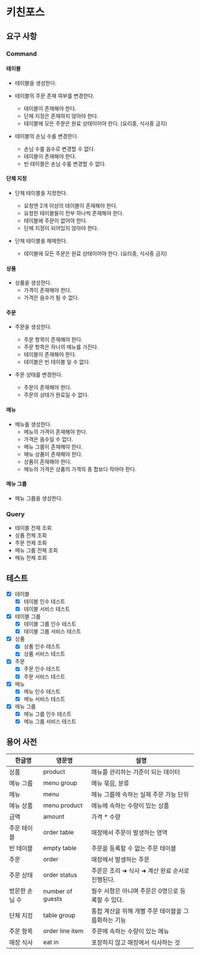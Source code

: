 # 키친포스

## 요구 사항
### Command

#### 테이블
- 테이블을 생성한다.

- 테이블의 주문 존재 여부를 변경한다.
    - 테이블이 존재해야 한다.
    - 단체 지정은 존재하지 않아야 한다.
    - 테이블에 모든 주문은 완료 상태이어야 한다. (요리중, 식사중 금지)
    
- 테이블의 손님 수를 변경한다.
    - 손님 수를 음수로 변경할 수 없다.
    - 테이블이 존재해야 한다.
    - 빈 테이블은 손님 수를 변경할 수 없다.
    
#### 단체 지정
- 단체 테이블을 지정한다.
    - 요청엔 2개 이상의 테이블이 존재해야 한다.
    - 요청한 테이블들이 전부 하나씩 존재해야 한다.
    - 테이블에 주문이 없어야 한다.
    - 단체 지정이 되어있지 않아야 한다.

- 단체 테이블을 해제한다.
    - 테이블에 모든 주문은 완료 상태이어야 한다. (요리중, 식사중 금지)
    
#### 상품
- 상품을 생성한다. 
    - 가격이 존재해야 한다.
    - 가격은 음수가 될 수 없다.
    
#### 주문
- 주문을 생성한다. 
    - 주문 항목이 존재해야 한다.
    - 주문 항목은 하나의 메뉴를 가진다.
    - 테이블이 존재해야 한다.
    - 테이블은 빈 테이블 일 수 없다.

- 주문 상태를 변경한다. 
    - 주문이 존재해야 한다.
    - 주문의 상태가 완료일 수 없다.
    
#### 메뉴
- 메뉴를 생성한다. 
    - 메뉴의 가격이 존재해야 한다.
    - 가격은 음수일 수 없다.
    - 메뉴 그룹이 존재해야 한다.
    - 메뉴 상품이 존재해야 한다.
    - 상품이 존재해야 한다.
    - 메뉴의 가격은 상품의 가격의 총 합보다 작아야 한다.

#### 메뉴 그룹
- 메뉴 그룹을 생성한다.

### Query
- 테이블 전체 조회
- 상품 전체 조회
- 주문 전체 조회
- 메뉴 그룹 전체 조회
- 메뉴 전체 조회
    
## 테스트
- [x] 테이블
    - [x] 테이블 인수 테스트
    - [x] 테이블 서비스 테스트
- [x] 테이블 그룹
    - [x] 테이블 그룹 인수 테스트
    - [x] 테이블 그룹 서비스 테스트
- [x] 상품
    - [x] 상품 인수 테스트
    - [x] 상품 서비스 테스트
- [x] 주문
    - [x] 주문 인수 테스트
    - [x] 주문 서비스 테스트
- [x] 메뉴
    - [x] 메뉴 인수 테스트
    - [x] 메뉴 서비스 테스트
- [x] 메뉴 그룹
    - [x] 메뉴 그룹 인수 테스트
    - [x] 메뉴 그룹 서비스 테스트

## 용어 사전

| 한글명 | 영문명 | 설명 |
| --- | --- | --- |
| 상품 | product | 메뉴를 관리하는 기준이 되는 데이터 |
| 메뉴 그룹 | menu group | 메뉴 묶음, 분류 |
| 메뉴 | menu | 메뉴 그룹에 속하는 실제 주문 가능 단위 |
| 메뉴 상품 | menu product | 메뉴에 속하는 수량이 있는 상품 |
| 금액 | amount | 가격 * 수량 |
| 주문 테이블 | order table | 매장에서 주문이 발생하는 영역 |
| 빈 테이블 | empty table | 주문을 등록할 수 없는 주문 테이블 |
| 주문 | order | 매장에서 발생하는 주문 |
| 주문 상태 | order status | 주문은 조리 ➜ 식사 ➜ 계산 완료 순서로 진행된다. |
| 방문한 손님 수 | number of guests | 필수 사항은 아니며 주문은 0명으로 등록할 수 있다. |
| 단체 지정 | table group | 통합 계산을 위해 개별 주문 테이블을 그룹화하는 기능 |
| 주문 항목 | order line item | 주문에 속하는 수량이 있는 메뉴 |
| 매장 식사 | eat in | 포장하지 않고 매장에서 식사하는 것 |

